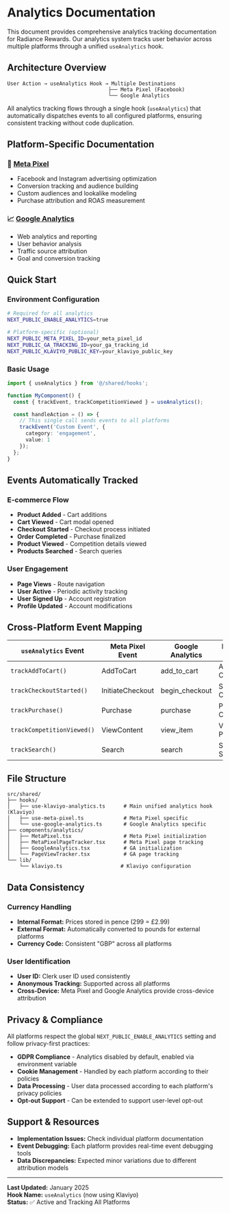 # Analytics Documentation

This document provides comprehensive analytics tracking documentation for Radiance Rewards. Our analytics system tracks user behavior across multiple platforms through a unified `useAnalytics` hook.

## Architecture Overview

```
User Action → useAnalytics Hook → Multiple Destinations
                                 ├── Meta Pixel (Facebook)
                                 └── Google Analytics
```

All analytics tracking flows through a single hook (`useAnalytics`) that automatically dispatches events to all configured platforms, ensuring consistent tracking without code duplication.

## Platform-Specific Documentation

### 📱 [Meta Pixel](./meta_pixel.md)  
- Facebook and Instagram advertising optimization
- Conversion tracking and audience building
- Custom audiences and lookalike modeling
- Purchase attribution and ROAS measurement

### 📈 [Google Analytics](./google_analytics.md)
- Web analytics and reporting
- User behavior analysis
- Traffic source attribution
- Goal and conversion tracking

## Quick Start

### Environment Configuration
```bash
# Required for all analytics
NEXT_PUBLIC_ENABLE_ANALYTICS=true

# Platform-specific (optional)
NEXT_PUBLIC_META_PIXEL_ID=your_meta_pixel_id  
NEXT_PUBLIC_GA_TRACKING_ID=your_ga_tracking_id
NEXT_PUBLIC_KLAVIYO_PUBLIC_KEY=your_klaviyo_public_key
```

### Basic Usage
```typescript
import { useAnalytics } from '@/shared/hooks';

function MyComponent() {
  const { trackEvent, trackCompetitionViewed } = useAnalytics();

  const handleAction = () => {
    // This single call sends events to all platforms
    trackEvent('Custom Event', {
      category: 'engagement',
      value: 1
    });
  };
}
```

## Events Automatically Tracked

### E-commerce Flow
- **Product Added** - Cart additions
- **Cart Viewed** - Cart modal opened  
- **Checkout Started** - Checkout process initiated
- **Order Completed** - Purchase finalized
- **Product Viewed** - Competition details viewed
- **Products Searched** - Search queries

### User Engagement  
- **Page Views** - Route navigation
- **User Active** - Periodic activity tracking
- **User Signed Up** - Account registration
- **Profile Updated** - Account modifications

## Cross-Platform Event Mapping

| `useAnalytics` Event | Meta Pixel Event | Google Analytics | Klaviyo Event |
|---------------------|------------------|------------------|---------------|
| `trackAddToCart()` | AddToCart | add_to_cart | Added to Cart |
| `trackCheckoutStarted()` | InitiateCheckout | begin_checkout | Started Checkout |
| `trackPurchase()` | Purchase | purchase | Placed Order |
| `trackCompetitionViewed()` | ViewContent | view_item | Viewed Product |
| `trackSearch()` | Search | search | Searched Site |

## File Structure

```
src/shared/
├── hooks/
│   ├── use-klaviyo-analytics.ts      # Main unified analytics hook (Klaviyo)
│   ├── use-meta-pixel.ts             # Meta Pixel specific
│   └── use-google-analytics.ts       # Google Analytics specific
├── components/analytics/
│   ├── MetaPixel.tsx                 # Meta Pixel initialization
│   ├── MetaPixelPageTracker.tsx      # Meta Pixel page tracking
│   ├── GoogleAnalytics.tsx           # GA initialization
│   └── PageViewTracker.tsx           # GA page tracking
└── lib/
    └── klaviyo.ts                   # Klaviyo configuration
```

## Data Consistency

### Currency Handling
- **Internal Format:** Prices stored in pence (299 = £2.99)
- **External Format:** Automatically converted to pounds for external platforms
- **Currency Code:** Consistent "GBP" across all platforms

### User Identification
- **User ID:** Clerk user ID used consistently
- **Anonymous Tracking:** Supported across all platforms
- **Cross-Device:** Meta Pixel and Google Analytics provide cross-device attribution

## Privacy & Compliance

All platforms respect the global `NEXT_PUBLIC_ENABLE_ANALYTICS` setting and follow privacy-first practices:

- **GDPR Compliance** - Analytics disabled by default, enabled via environment variable
- **Cookie Management** - Handled by each platform according to their policies  
- **Data Processing** - User data processed according to each platform's privacy policies
- **Opt-out Support** - Can be extended to support user-level opt-out

## Support & Resources

- **Implementation Issues:** Check individual platform documentation
- **Event Debugging:** Each platform provides real-time event debugging tools
- **Data Discrepancies:** Expected minor variations due to different attribution models

---

**Last Updated:** January 2025  
**Hook Name:** `useAnalytics` (now using Klaviyo)  
**Status:** ✅ Active and Tracking All Platforms 
